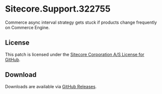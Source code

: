 # Sitecore.Support.322755
Commerce async interval strategy gets stuck if products change frequently on Commerce Engine.

## License  
This patch is licensed under the [Sitecore Corporation A/S License for GitHub](https://github.com/sitecoresupport/Sitecore.Support.322755/blob/master/LICENSE).  

## Download  
Downloads are available via [GitHub Releases](https://github.com/sitecoresupport/Sitecore.Support.322755/releases).  
